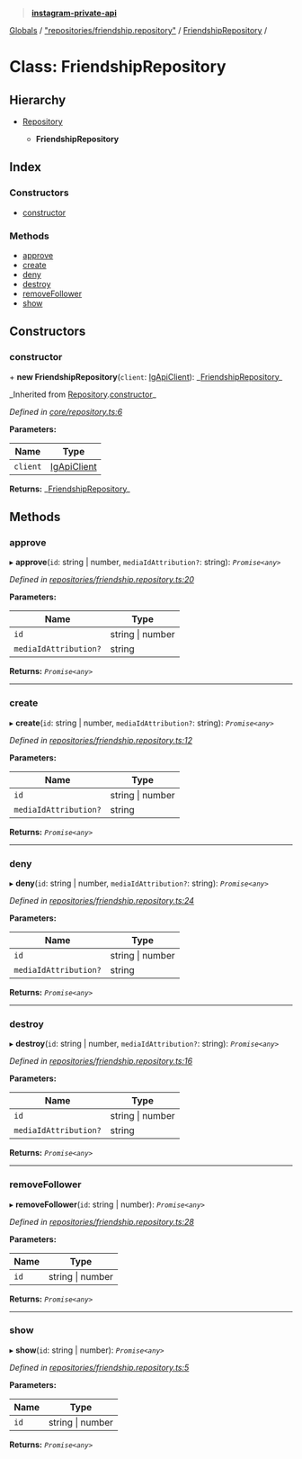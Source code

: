 > **[instagram-private-api](../README.md)**

[Globals](../README.md) / ["repositories/friendship.repository"](../modules/_repositories_friendship_repository_.md) / [FriendshipRepository](_repositories_friendship_repository_.friendshiprepository.md) /

# Class: FriendshipRepository

## Hierarchy

- [Repository](_core_repository_.repository.md)

  - **FriendshipRepository**

## Index

### Constructors

- [constructor](_repositories_friendship_repository_.friendshiprepository.md#constructor)

### Methods

- [approve](_repositories_friendship_repository_.friendshiprepository.md#approve)
- [create](_repositories_friendship_repository_.friendshiprepository.md#create)
- [deny](_repositories_friendship_repository_.friendshiprepository.md#deny)
- [destroy](_repositories_friendship_repository_.friendshiprepository.md#destroy)
- [removeFollower](_repositories_friendship_repository_.friendshiprepository.md#removefollower)
- [show](_repositories_friendship_repository_.friendshiprepository.md#show)

## Constructors

### constructor

\+ **new FriendshipRepository**(`client`: [IgApiClient](_core_client_.igapiclient.md)): _[FriendshipRepository](\_repositories_friendship_repository_.friendshiprepository.md)\_

_Inherited from [Repository](\_core_repository_.repository.md).[constructor](_core_repository_.repository.md#constructor)\_

_Defined in [core/repository.ts:6](https://github.com/realinstadude/instagram-private-api/blob/4ae8fec/src/core/repository.ts#L6)_

**Parameters:**

| Name     | Type                                        |
| -------- | ------------------------------------------- |
| `client` | [IgApiClient](_core_client_.igapiclient.md) |

**Returns:** _[FriendshipRepository](\_repositories_friendship_repository_.friendshiprepository.md)\_

## Methods

### approve

▸ **approve**(`id`: string | number, `mediaIdAttribution?`: string): _`Promise<any>`_

_Defined in [repositories/friendship.repository.ts:20](https://github.com/realinstadude/instagram-private-api/blob/4ae8fec/src/repositories/friendship.repository.ts#L20)_

**Parameters:**

| Name                  | Type             |
| --------------------- | ---------------- |
| `id`                  | string \| number |
| `mediaIdAttribution?` | string           |

**Returns:** _`Promise<any>`_

---

### create

▸ **create**(`id`: string | number, `mediaIdAttribution?`: string): _`Promise<any>`_

_Defined in [repositories/friendship.repository.ts:12](https://github.com/realinstadude/instagram-private-api/blob/4ae8fec/src/repositories/friendship.repository.ts#L12)_

**Parameters:**

| Name                  | Type             |
| --------------------- | ---------------- |
| `id`                  | string \| number |
| `mediaIdAttribution?` | string           |

**Returns:** _`Promise<any>`_

---

### deny

▸ **deny**(`id`: string | number, `mediaIdAttribution?`: string): _`Promise<any>`_

_Defined in [repositories/friendship.repository.ts:24](https://github.com/realinstadude/instagram-private-api/blob/4ae8fec/src/repositories/friendship.repository.ts#L24)_

**Parameters:**

| Name                  | Type             |
| --------------------- | ---------------- |
| `id`                  | string \| number |
| `mediaIdAttribution?` | string           |

**Returns:** _`Promise<any>`_

---

### destroy

▸ **destroy**(`id`: string | number, `mediaIdAttribution?`: string): _`Promise<any>`_

_Defined in [repositories/friendship.repository.ts:16](https://github.com/realinstadude/instagram-private-api/blob/4ae8fec/src/repositories/friendship.repository.ts#L16)_

**Parameters:**

| Name                  | Type             |
| --------------------- | ---------------- |
| `id`                  | string \| number |
| `mediaIdAttribution?` | string           |

**Returns:** _`Promise<any>`_

---

### removeFollower

▸ **removeFollower**(`id`: string | number): _`Promise<any>`_

_Defined in [repositories/friendship.repository.ts:28](https://github.com/realinstadude/instagram-private-api/blob/4ae8fec/src/repositories/friendship.repository.ts#L28)_

**Parameters:**

| Name | Type             |
| ---- | ---------------- |
| `id` | string \| number |

**Returns:** _`Promise<any>`_

---

### show

▸ **show**(`id`: string | number): _`Promise<any>`_

_Defined in [repositories/friendship.repository.ts:5](https://github.com/realinstadude/instagram-private-api/blob/4ae8fec/src/repositories/friendship.repository.ts#L5)_

**Parameters:**

| Name | Type             |
| ---- | ---------------- |
| `id` | string \| number |

**Returns:** _`Promise<any>`_

